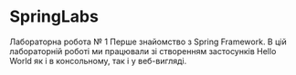 # SpringLabs
Лабораторна робота № 1 Перше знайомство з Spring Framework.
В цій лабораторній роботі ми працювали зі створенням застосунків Hello World як і в консольному, так і у веб-вигляді.
